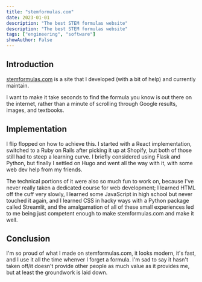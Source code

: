 ```yaml
---
title: "stemformulas.com"
date: 2023-01-01
description: "The best STEM formulas website"
description: "The best STEM formulas website"
tags: ["engineering", "software"]
showAuthor: False
---
```

## Introduction
 [stemformulas.com](https://stemformulas.com/) is a site that I developed (with a bit of help) and currently maintain.

 I want to make it take seconds to find the formula you know is out there on the internet, rather than a minute of scrolling through Google results, images, and textbooks.


## Implementation
 I flip flopped on how to achieve this.  I started with a React implementation, switched to a Ruby on Rails after picking it up at Shopify, but both of those still had to steep a learning curve. I briefly considered using Flask and Python, but finally I settled on Hugo and went all the way with it, with some web dev help from my friends.

 The technical portions of it were also so much fun to work on, because I've never really taken a dedicated course for web development; I learned HTML off the cuff very slowly, I learned some JavaScript in high school but never touched it again, and I learned CSS in hacky ways with a Python package called Streamlit, and the amalgamation of all of these small experiences led to me being just competent enough to make stemformulas.com and make it well.


## Conclusion
I'm so proud of what I made on stemformulas.com, it looks modern, it's fast, and I use it all the time whenver I forget a formula.
I'm sad to say it hasn't taken off/it doesn't provide other people as much value as it provides me, but at least the groundwork is laid down.
